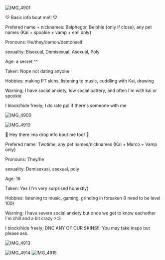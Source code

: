 ![IMG_4901](https://github.com/user-attachments/assets/e7f3272a-cf43-4cf1-bf57-aadc7b679dbd)

♡ Basic info bout me!! ♡

Prefered name + nicknames: Belphegor, Belphie {only if close}, any pet names {Kai + spookie + vamp + emi only}

Pronouns: He/they/demon/demonself

sexuality: Bisexual, Demisexual, Asexual, Poly

Age: a secret ^^

Taken: Nope not dating anyone

Hobbies: making PT skins, listening to music, cuddling with Kai, drawing

Warning; I have social anxiety, low social battery, and often I'm with kai or spookie

I block/hide freely; I do rate ppl if there's someone with me

![IMG_4900](https://github.com/user-attachments/assets/99857909-c98d-479c-ae36-df984af722e3)

![IMG_4910](https://github.com/user-attachments/assets/12041697-4d1c-402e-bc12-638db643e802)

🔪 Hey there ima drop info bout me too! 🔪

Prefered name: Twotime, any pet names/nicknames {Kai + Marco + Vamp only}

Pronouns: They/he

sexuality: Demisexual, asexual, poly

Age: 16

Taken: Yes {I'm very surprised honestly}

Hobbies: listening to music, gaming, grinding in forsaken {I need to be level 100}

Warning; I have severe social anxiety but once we get to know eachother I'm chill and a bit crazy >:3

I block/hide freely; DNC ANY OF OUR SKINS!!! You may take inspo but please ask.

![IMG_4913](https://github.com/user-attachments/assets/1aebcaee-286a-4645-ad12-65a38b41b1c6)


![IMG_4914](https://github.com/user-attachments/assets/b2b1a5b6-4577-45ec-ad62-6f24454f612a)
![IMG_4915](https://github.com/user-attachments/assets/34ca6078-4654-459d-8fb6-eba598cf4dae)

<!--
**lucifers-loyal-servant-belphie/lucifers-loyal-servant-Belphie** is a ✨ _special_ ✨ repository because its `README.md` (this file) appears on your GitHub profile.

Here are some ideas to get you started:

- 🔭 I’m currently working on ...
- 🌱 I’m currently learning ...
- 👯 I’m looking to collaborate on ...
- 🤔 I’m looking for help with ...
- 💬 Ask me about ...
- 📫 How to reach me: ...
- 😄 Pronouns: ...
- ⚡ Fun fact: ...
-->
